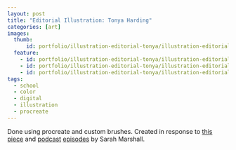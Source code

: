 ```yaml
---
layout: post
title: "Editorial Illustration: Tonya Harding"
categories: [art]
images:
  thumb:
      id: portfolio/illustration-editorial-tonya/illustration-editorial-tonya-thumbnail
  feature:
    - id: portfolio/illustration-editorial-tonya/illustration-editorial-tonya-1
    - id: portfolio/illustration-editorial-tonya/illustration-editorial-tonya-2
    - id: portfolio/illustration-editorial-tonya/illustration-editorial-tonya-3
tags:
  - school
  - color
  - digital
  - illustration
  - procreate
---
```

Done using procreate and custom brushes. Created in response to [this piece](https://www.thebeliever.net/remote-control/) and [podcast](https://episodes.fm/1380008439/episode/aHR0cHM6Ly9yb3R0ZW5pbmRlbm1hcmsub3JnLz9wPTExODg5) [episodes](https://episodes.fm/1380008439/episode/aHR0cHM6Ly9yb3R0ZW5pbmRlbm1hcmsub3JnLz9wPTExODk1) by Sarah Marshall.